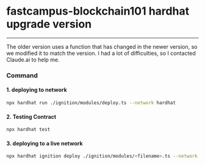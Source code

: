 # fastcampus-blockchain101 hardhat upgrade version

<hr />
The older version uses a function that has changed in the newer version, so we modified it to match the version.
I had a lot of difficulties, so I contacted Claude.ai to help me.

### Command

#### 1. deploying to network

```bash
npx hardhat run ./ignition/modules/deploy.ts --network hardhat
```

#### 2. Testing Contract

```bash
npx hardhat test
```

#### 3. deploying to a live network

```bash
npx hardhat ignition deploy ./ignition/modules/<filename>.ts --network hardhat
```
